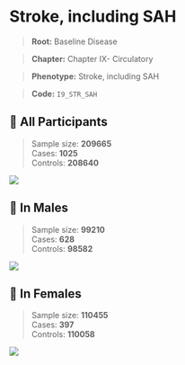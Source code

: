 # Stroke, including SAH

> **Root:** Baseline Disease  

> **Chapter:** Chapter IX- Circulatory  

> **Phenotype:** Stroke, including SAH  

> **Code:** `I9_STR_SAH`

## 🧪 All Participants  
> Sample size: **209665**  
> Cases: **1025**  
> Controls: **208640**
<img src="/Disease/Figures/ALL/Baseline/I9_STR_SAH.png"/>
<CsvTable src="/public/Disease/Data/ALL/Baseline/LG_I9_STR_SAH.csv" label="🔍 View full results" />

## 👨 In Males  
> Sample size: **99210**  
> Cases: **628**  
> Controls: **98582**
<img src="/Disease/Figures/Male/Baseline/I9_STR_SAH.png"/>
<CsvTable src="/public/Disease/Data/Male/Baseline/LG_I9_STR_SAH.csv" label="🔍 View full results" />

## 👩 In Females  
> Sample size: **110455**  
> Cases: **397**  
> Controls: **110058**
<img src="/Disease/Figures/Female/Baseline/I9_STR_SAH.png"/>
<CsvTable src="/public/Disease/Data/Female/Baseline/LG_I9_STR_SAH.csv" label="🔍 View full results" />
